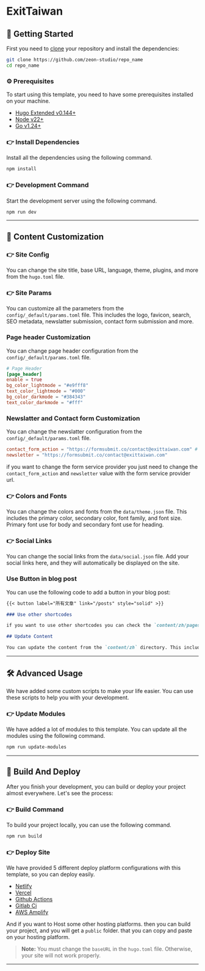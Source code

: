 # ExitTaiwan

## 🚀 Getting Started

First you need to [clone](https://github.com/zeon-studio/repo_name) your repository and install the dependencies:

```bash
git clone https://github.com/zeon-studio/repo_name
cd repo_name
```

### ⚙️ Prerequisites

To start using this template, you need to have some prerequisites installed on your machine.

- [Hugo Extended v0.144+](https://gohugo.io/installation/)
- [Node v22+](https://nodejs.org/en/download/)
- [Go v1.24+](https://go.dev/doc/install)

### 👉 Install Dependencies

Install all the dependencies using the following command.

```bash
npm install
```

### 👉 Development Command

Start the development server using the following command.

```bash
npm run dev
```

---

## 📝 Content Customization

### 👉 Site Config

You can change the site title, base URL, language, theme, plugins, and more from the `hugo.toml` file.

### 👉 Site Params

You can customize all the parameters from the `config/_default/params.toml` file. This includes the logo, favicon, search, SEO metadata, newslatter submission, contact form submission and more.

### Page header Customization

You can change page header configuration from the  `config/_default/params.toml` file.

```toml
# Page Header
[page_header]
enable = true
bg_color_lightmode = "#e9fff8"
text_color_lightmode = "#000"
bg_color_darkmode = "#384343"
text_color_darkmode = "#fff"
```

### Newslatter and Contact form Customization

You can change the newslatter configuration from the `config/_default/params.toml` file.

```toml
contact_form_action = "https://formsubmit.co/contact@exittaiwan.com" # contact form works with [https://airform.io/] or [https://formspree.io]
newsletter = "https://formsubmit.co/contact@exittaiwan.com"
```

if you want to change the form service provider you just need to change the `contact_form_action` and `newsletter` value with the form service provider url.

### 👉 Colors and Fonts

You can change the colors and fonts from the `data/theme.json` file. This includes the primary color, secondary color, font family, and font size.
Primary font use for body and secondary font use for heading.

### 👉 Social Links

You can change the social links from the `data/social.json` file. Add your social links here, and they will automatically be displayed on the site.

### Use Button in blog post

You can use the following code to add a button in your blog post:

```markdown
{{< button label="所有文章" link="/posts" style="solid" >}}

### Use other shortcodes

if you want to use other shortcodes you can check the `content/zh/pages/elements.md` file.

## Update Content

You can update the content from the `content/zh` directory. This includes the posts, pages, and other content.
```

---

## 🛠 Advanced Usage

We have added some custom scripts to make your life easier. You can use these scripts to help you with your development.

### 👉 Update Modules

We have added a lot of modules to this template. You can update all the modules using the following command.

```bash
npm run update-modules
```

---

## 🚀 Build And Deploy

After you finish your development, you can build or deploy your project almost everywhere. Let's see the process:

### 👉 Build Command

To build your project locally, you can use the following command.

```bash
npm run build
```

### 👉 Deploy Site

We have provided 5 different deploy platform configurations with this template, so you can deploy easily.

- [Netlify](https://www.netlify.com/)
- [Vercel](https://vercel.com/)
- [Github Actions](https://github.com/features/actions)
- [Gitlab Ci](https://docs.gitlab.com/ee/ci/)
- [AWS Amplify](https://aws.amazon.com/amplify/)

And if you want to Host some other hosting platforms. then you can build your project, and you will get a `public` folder. that you can copy and paste on your hosting platform.

> **Note:** You must change the `baseURL` in the `hugo.toml` file. Otherwise, your site will not work properly.

---
